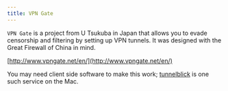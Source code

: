 ```yaml
---
title: VPN Gate
---
```


`VPN Gate` is a project from U Tsukuba in Japan that allows you to 
evade censorship and filtering by setting up VPN tunnels. It was
designed with the Great Firewall of China in mind.

[http://www.vpngate.net/en/](http://www.vpngate.net/en/)

You may need client side software to make this work; [tunnelblick](tunnelblick.html) is one
such service on the Mac.
